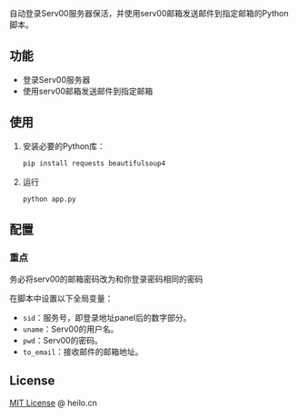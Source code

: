 自动登录Serv00服务器保活，并使用serv00邮箱发送邮件到指定邮箱的Python脚本。

## 功能

- 登录Serv00服务器
- 使用serv00邮箱发送邮件到指定邮箱

## 使用

1. 安装必要的Python库：
   ```bash
   pip install requests beautifulsoup4
2. 运行
   ```bash
   python app.py

## 配置

### 重点

务必将serv00的邮箱密码改为和你登录密码相同的密码

在脚本中设置以下全局变量：

- `sid`：服务号，即登录地址panel后的数字部分。
- `uname`：Serv00的用户名。
- `pwd`：Serv00的密码。
- `to_email`：接收邮件的邮箱地址。

## License

[MIT License](LICENSE) @ heilo.cn
